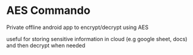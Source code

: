 # AES Commando
Private offline android app to encrypt/decrypt using AES

useful for storing sensitive information in cloud (e.g google sheet, docs) and then decrypt when needed
